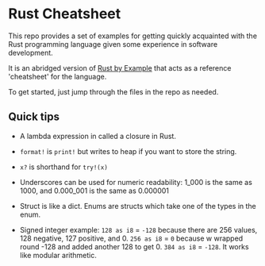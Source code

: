 # Rust Cheatsheet

This repo provides a set of examples for getting quickly acquainted with the Rust programming language given some experience in software development.

It is an abridged version of [Rust by Example](https://doc.rust-lang.org/stable/rust-by-example/) that acts as a reference 'cheatsheet' for the language.

To get started, just jump through the files in the repo as needed.

## Quick tips

- A lambda expression in called a closure in Rust.

- `format!` is `print!` but writes to heap if you want to store the string.

- `x?` is shorthand for `try!(x)`

- Underscores can be used for numeric readability: 1_000 is the same as 1000, and 0.000_001 is the same as 0.000001

- Struct is like a dict. Enums are structs which take one of the types in the enum.

- Signed integer example: `128 as i8` = `-128` because there are 256 values, 128 negative, 127 positive, and 0. `256 as i8` = `0` because w wrapped round -128 and added another 128 to get 0. `384 as i8` = `-128`. It works like modular arithmetic.
